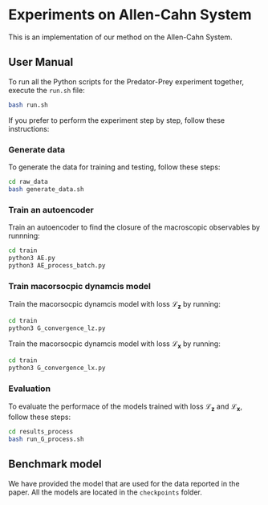 
# Experiments on Allen-Cahn System  

This is an implementation of our method on the Allen-Cahn System. 

## User Manual
To run all the Python scripts for the Predator-Prey experiment together, execute the `run.sh` file:
```bash
bash run.sh
```
If you prefer to perform the experiment step by step, follow these instructions:

### Generate data
To generate the data for training and testing, follow these steps: 
```bash
cd raw_data 
bash generate_data.sh
```

### Train an autoencoder
Train an autoencoder to find the closure of the macroscopic observables by runnning: 
```bash
cd train
python3 AE.py
python3 AE_process_batch.py
```

### Train macorsocpic dynamcis model
Train the macorsocpic dynamcis model with loss $\mathcal{L}_{\mathbf{z}}$ by running:
```bash
cd train
python3 G_convergence_lz.py
```

Train the macorsocpic dynamcis model with loss $\mathcal{L}_{\mathbf{x}}$ by running:
```bash
cd train
python3 G_convergence_lx.py
```

### Evaluation 
To evaluate the performace of the models trained with loss $\mathcal{L}_{\mathbf{z}}$ and $\mathcal{L}_{\mathbf{x}}$, 
follow these steps:
```bash
cd results_process
bash run_G_process.sh
```


## Benchmark model
We have provided the model that are used for the data reported in the paper. All the models are located in the `checkpoints` folder.


